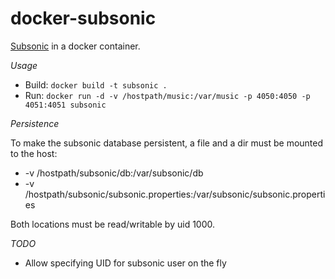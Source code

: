docker-subsonic
===============

[Subsonic](http://www.subsonic.org/pages/index.jsp) in a docker container.

*Usage*

* Build: `docker build -t subsonic .`
* Run: `docker run -d -v /hostpath/music:/var/music -p 4050:4050 -p 4051:4051 subsonic`

*Persistence*

To make the subsonic database persistent, a file and a dir must be mounted to the host:

* -v /hostpath/subsonic/db:/var/subsonic/db
* -v /hostpath/subsonic/subsonic.properties:/var/subsonic/subsonic.properties

Both locations must be read/writable by uid 1000.

*TODO*

* Allow specifying UID for subsonic user on the fly
